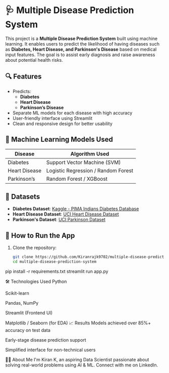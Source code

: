 # 🩺 Multiple Disease Prediction System

This project is a **Multiple Disease Prediction System** built using machine learning. It enables users to predict the likelihood of having diseases such as **Diabetes, Heart Disease, and Parkinson's Disease** based on medical input features. The goal is to assist early diagnosis and raise awareness about potential health risks.

## 🔍 Features

- Predicts:
  - **Diabetes**
  - **Heart Disease**
  - **Parkinson’s Disease**
- Separate ML models for each disease with high accuracy
- User-friendly interface using Streamlit
- Clean and responsive design for better usability

## 🧠 Machine Learning Models Used

| Disease         | Algorithm Used           |
|----------------|--------------------------|
| Diabetes        | Support Vector Machine (SVM) |
| Heart Disease   | Logistic Regression / Random Forest |
| Parkinson’s     | Random Forest / XGBoost         |

## 🧪 Datasets

- **Diabetes Dataset**: [Kaggle - PIMA Indians Diabetes Database](https://www.kaggle.com/datasets/uciml/pima-indians-diabetes-database)
- **Heart Disease Dataset**: [UCI Heart Disease Dataset](https://archive.ics.uci.edu/ml/datasets/heart+Disease)
- **Parkinson's Dataset**: [UCI Parkinson Dataset](https://archive.ics.uci.edu/ml/datasets/parkinsons)

## 🚀 How to Run the App

1. Clone the repository:
   ```bash
   git clone https://github.com/Kiranrajk9702/multiple-disease-prediction-system.git
   cd multiple-disease-prediction-system
pip install -r requirements.txt
streamlit run app.py

🛠️ Technologies Used
Python

Scikit-learn

Pandas, NumPy

Streamlit (Frontend UI)

Matplotlib / Seaborn (for EDA)
📈 Results
Models achieved over 85%+ accuracy on test data

Early-stage disease prediction support

Simplified interface for non-technical users

🙋‍♂️ About Me
I'm Kiran K, an aspiring Data Scientist passionate about solving real-world problems using AI & ML.
Connect with me on LinkedIn.
